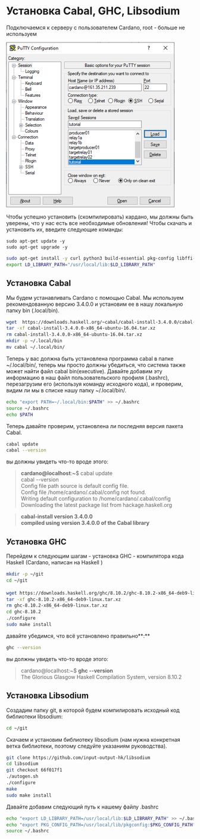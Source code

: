 # Установка Cabal, GHC, Libsodium

Подключаемся к серверу с пользователем Cardano, root - больше не используем

![](.gitbook/assets/image%20%2819%29.png)

Чтобы успешно установить \(скомпилировать\) кардано, мы должны быть уверены, что у нас есть все необходимые обновления! Чтобы скачать и установить их, введите следующие команды:

```
sudo apt-get update -y
sudo apt-get upgrade -y
```

```bash
sudo apt-get install -y curl python3 build-essential pkg-config libffi-dev libgmp-dev libssl-dev libtinfo-dev systemd libsystemd-dev libsodium-dev zlib1g-dev yarn make g++ jq libncursesw5 libtool autoconf git tmux htop nload
export LD_LIBRARY_PATH="/usr/local/lib:$LD_LIBRARY_PATH"
```

## Установка  Cabal

Мы будем устанавливать Cardano с помощью Cabal. Мы используем рекомендованную версию 3.4.0.0 и установим ее в нашу локальную папку bin \(.local/bin\).

```bash
wget  https://downloads.haskell.org/~cabal/cabal-install-3.4.0.0/cabal-install-3.4.0.0-x86_64-ubuntu-16.04.tar.xz
tar -xf cabal-install-3.4.0.0-x86_64-ubuntu-16.04.tar.xz
rm cabal-install-3.4.0.0-x86_64-ubuntu-16.04.tar.xz
mkdir -p ~/.local/bin
mv cabal ~/.local/bin/
```

Теперь у вас должна быть установлена программа cabal в папке ~/.local/bin/, теперь мы просто должны убедиться, что система также может найти файл cabal bin\(executive\). Давайте добавим эту информацию в наш файл пользовательского профиля \(.bashrc\), перезагрузим его \(используя команду исходного кода\), и проверим, видим ли мы в списке нашу папку ~/.local/bin/.

```bash
echo "export PATH=~/.local/bin:$PATH" >> ~/.bashrc 
source ~/.bashrc 
echo $PATH
```

Теперь давайте проверим, установлена ли последняя версия пакета Cabal.

```bash
cabal update
cabal --version
```

вы должны увидеть что-то вроде этого:

> **cardano@localhost**:**~**$  cabal update  
> cabal --version  
> Config file path source is default config file.  
> Config file /home/cardano/.cabal/config not found.  
> Writing default configuration to /home/cardano/.cabal/config  
> Downloading the latest package list from hackage.haskell.org

> **cabal-install version 3.4.0.0  
> compiled using version 3.4.0.0 of the Cabal library**

## Установка  GHC

Перейдем к следующим шагам - установка GHC - компилятора кода Haskell \(Cardano, написан на Haskell \)

```bash
mkdir -p ~/git
cd ~/git

wget https://downloads.haskell.org/ghc/8.10.2/ghc-8.10.2-x86_64-deb9-linux.tar.xz
tar -xf ghc-8.10.2-x86_64-deb9-linux.tar.xz
rm ghc-8.10.2-x86_64-deb9-linux.tar.xz
cd ghc-8.10.2
./configure
sudo make install
```

давайте убедимся, что всё установлено правильно**:**

```bash
ghc --version
```

вы должны увидеть что-то вроде этого:

> cardano@localhost:~$ **ghc --version**  
> The Glorious Glasgow Haskell Compilation System, version 8.10.2

## Установка  Libsodium

Создадим папку git, в которой будем компилировать исходный код библиотеки libsodium:

```bash
cd ~/git
```

Скачаем и установим библиотеку libsodium \(нам нужна конкретная ветка библиотеки, поэтому следуйте указаниям руководства\).

```bash
git clone https://github.com/input-output-hk/libsodium
cd libsodium
git checkout 66f017f1
./autogen.sh
./configure
make
sudo make install
```

Давайте добавим следующий путь к нашему файлу .bashrc

```bash
echo "export LD_LIBRARY_PATH=/usr/local/lib:$LD_LIBRARY_PATH" >> ~/.bashrc
echo "export PKG_CONFIG_PATH=/usr/local/lib/pkgconfig:$PKG_CONFIG_PATH"     >> ~/.bashrc
source ~/.bashrc
```

